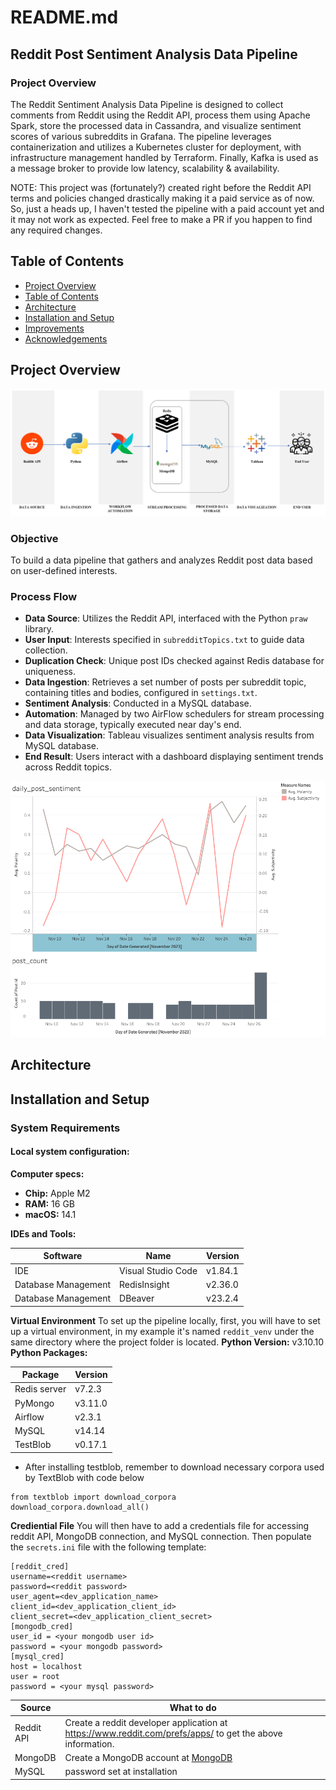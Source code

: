 # README.md

## Reddit Post Sentiment Analysis Data Pipeline

### Project Overview

The Reddit Sentiment Analysis Data Pipeline is designed to collect comments from Reddit using the Reddit API, process them using Apache Spark, store the processed data in Cassandra, and visualize sentiment scores of various subreddits in Grafana. The pipeline leverages containerization and utilizes a Kubernetes cluster for deployment, with infrastructure management handled by Terraform. Finally, Kafka is used as a message broker to provide low latency, scalability & availability.

NOTE: This project was (fortunately?) created right before the Reddit API terms and policies changed drastically making it a paid service as of now. So, just a heads up, I haven't tested the pipeline with a paid account yet and it may not work as expected. Feel free to make a PR if you happen to find any required changes.


## Table of Contents

- [Project Overview](#project-overview)
- [Table of Contents](#table-of-contents)
- [Architecture](#architecture)
- [Installation and Setup](#installation-and-setup)
- [Improvements](#improvements)
- [Acknowledgements](#acknowledgements)

## Project Overview
![My Project Diagram](./image/flowchart.png "Project flowchart")
### Objective
To build a data pipeline that gathers and analyzes Reddit post data based on user-defined interests.

### Process Flow

- **Data Source**: Utilizes the Reddit API, interfaced with the Python `praw` library.
- **User Input**: Interests specified in `subredditTopics.txt` to guide data collection.
- **Duplication Check**: Unique post IDs checked against Redis database for uniqueness.
- **Data Ingestion**: Retrieves a set number of posts per subreddit topic, containing titles and bodies, configured in `settings.txt`.
- **Sentiment Analysis**: Conducted in a MySQL database.
- **Automation**: Managed by two AirFlow schedulers for stream processing and data storage, typically executed near day's end.
- **Data Visualization**: Tableau visualizes sentiment analysis results from MySQL database.
- **End Result**: Users interact with a dashboard displaying sentiment trends across Reddit topics.

![My Project Diagram](./image/tb_dashboard.png "Tableau dashboard")


## Architecture



## Installation and Setup


### System Requirements

#### Local system configuration:

**Computer specs:**
- **Chip:** Apple M2
- **RAM:** 16 GB
- **macOS:** 14.1

**IDEs and Tools:**

| Software        | Name            | Version |
|-----------------|-----------------|---------|
| IDE             | Visual Studio Code | v1.84.1  |
| Database Management | RedisInsight | v2.36.0 |
| Database Management | DBeaver       | v23.2.4  |

**Virtual Environment**
To set up the pipeline locally, first, you will have to set up a virtual environment, in my example it's named `reddit_venv` under the same directory where the project folder is located.
**Python Version:** v3.10.10
**Python Packages:**

| Package         | Version |
|-----------------|---------|
| Redis server    | v7.2.3  |
| PyMongo 		  | v3.11.0 |
| Airflow         | v2.3.1  |
| MySQL           | v14.14  |
| TestBlob		  |v0.17.1  |

* After installing testblob, remember to download necessary corpora used by TextBlob with code below

```
from textblob import download_corpora 
download_corpora.download_all()
```
 
 **Crediential File**
You will then have to add a credentials file for accessing reddit API, MongoDB connection, and MySQL connection.  Then populate the `secrets.ini` file with the following template:
```
[reddit_cred]
username=<reddit username>
password=<reddit password>
user_agent=<dev_application_name>
client_id=<dev_application_client_id>
client_secret=<dev_application_client_secret>
[mongodb_cred]
user_id = <your mongodb user id>
password = <your mongodb password>
[mysql_cred]
host = localhost
user = root
password = <your mysql password>
```
Source|What to do
--|--
Reddit API|Create a reddit developer application at https://www.reddit.com/prefs/apps/ to get the above information.
MongoDB| Create a MongoDB account at [MongoDB](https://www.mongodb.com/cloud/atlas/lp/try4?utm_source=google&utm_campaign=search_gs_pl_evergreen_atlas_core_retarget-brand_gic-null_amers-us-ca_ps-all_desktop_eng_lead&utm_term=mongodb&utm_medium=cpc_paid_search&utm_ad=e&utm_ad_campaign_id=14291004479&adgroup=128837427347&cq_cmp=14291004479&gad_source=1&gclid=CjwKCAiA04arBhAkEiwAuNOsIrm8Kz1SvZaEEUQrQQynJbCXMT9B7DmUVHIU26poPtOvjpMAnK96jBoCMXwQAvD_BwE) 
MySQL | password set at installation
